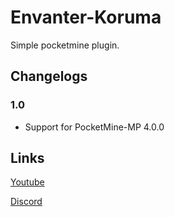 # Envanter-Koruma
Simple pocketmine plugin.

## Changelogs
### 1.0
- Support for PocketMine-MP 4.0.0

## Links
[Youtube](https://www.instagram.com/teknokodi/?hl=tr)

[Discord](https://www.instagram.com/teknokodi/?hl=tr)
